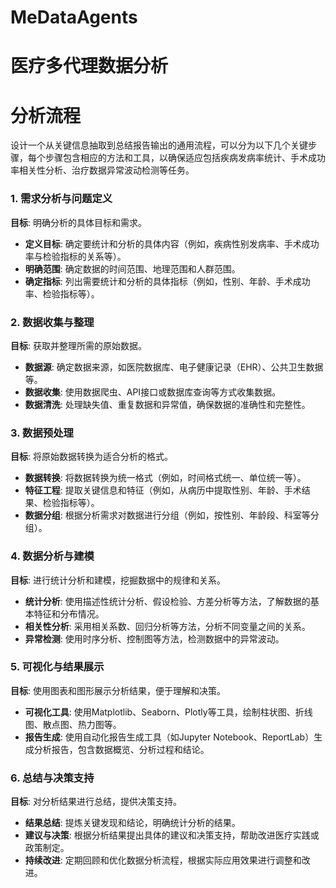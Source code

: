 # MeDataAgents
# 医疗多代理数据分析

# 分析流程

设计一个从关键信息抽取到总结报告输出的通用流程，可以分为以下几个关键步骤，每个步骤包含相应的方法和工具，以确保适应包括疾病发病率统计、手术成功率相关性分析、治疗数据异常波动检测等任务。

### 1. 需求分析与问题定义
**目标**: 明确分析的具体目标和需求。

- **定义目标**: 确定要统计和分析的具体内容（例如，疾病性别发病率、手术成功率与检验指标的关系等）。
- **明确范围**: 确定数据的时间范围、地理范围和人群范围。
- **确定指标**: 列出需要统计和分析的具体指标（例如，性别、年龄、手术成功率、检验指标等）。

### 2. 数据收集与整理
**目标**: 获取并整理所需的原始数据。

- **数据源**: 确定数据来源，如医院数据库、电子健康记录（EHR）、公共卫生数据等。
- **数据收集**: 使用数据爬虫、API接口或数据库查询等方式收集数据。
- **数据清洗**: 处理缺失值、重复数据和异常值，确保数据的准确性和完整性。

### 3. 数据预处理
**目标**: 将原始数据转换为适合分析的格式。

- **数据转换**: 将数据转换为统一格式（例如，时间格式统一、单位统一等）。
- **特征工程**: 提取关键信息和特征（例如，从病历中提取性别、年龄、手术结果、检验指标等）。
- **数据分组**: 根据分析需求对数据进行分组（例如，按性别、年龄段、科室等分组）。

### 4. 数据分析与建模
**目标**: 进行统计分析和建模，挖掘数据中的规律和关系。

- **统计分析**: 使用描述性统计分析、假设检验、方差分析等方法，了解数据的基本特征和分布情况。
- **相关性分析**: 采用相关系数、回归分析等方法，分析不同变量之间的关系。
- **异常检测**: 使用时序分析、控制图等方法，检测数据中的异常波动。

### 5. 可视化与结果展示
**目标**: 使用图表和图形展示分析结果，便于理解和决策。

- **可视化工具**: 使用Matplotlib、Seaborn、Plotly等工具，绘制柱状图、折线图、散点图、热力图等。
- **报告生成**: 使用自动化报告生成工具（如Jupyter Notebook、ReportLab）生成分析报告，包含数据概览、分析过程和结论。

### 6. 总结与决策支持
**目标**: 对分析结果进行总结，提供决策支持。

- **结果总结**: 提炼关键发现和结论，明确统计分析的结果。
- **建议与决策**: 根据分析结果提出具体的建议和决策支持，帮助改进医疗实践或政策制定。
- **持续改进**: 定期回顾和优化数据分析流程，根据实际应用效果进行调整和改进。